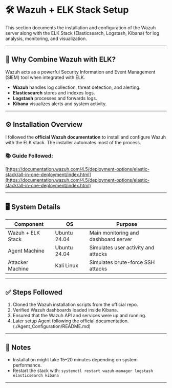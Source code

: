 # 🛠️ Wazuh + ELK Stack Setup

This section documents the installation and configuration of the Wazuh server along with the ELK Stack (Elasticsearch, Logstash, Kibana) for log analysis, monitoring, and visualization.

---

## 📌 Why Combine Wazuh with ELK?

Wazuh acts as a powerful Security Information and Event Management (SIEM) tool when integrated with ELK.  
- **Wazuh** handles log collection, threat detection, and alerting.  
- **Elasticsearch** stores and indexes logs.  
- **Logstash** processes and forwards logs.  
- **Kibana** visualizes alerts and system activity.

---

## ⚙️ Installation Overview

I followed the **official Wazuh documentation** to install and configure Wazuh with the ELK stack. The installer automates most of the process.

### 📚 Guide Followed:
[https://documentation.wazuh.com/4.5/deployment-options/elastic-stack/all-in-one-deployment/index.html](https://documentation.wazuh.com/4.5/deployment-options/elastic-stack/all-in-one-deployment/index.html)

---

## 🖥️ System Details

| Component        | OS           | Purpose                              |
|------------------|--------------|--------------------------------------|
| Wazuh + ELK Stack| Ubuntu 24.04 | Main monitoring and dashboard server |
| Agent Machine    | Ubuntu 24.04 | Simulates user activity and attacks  |
| Attacker Machine | Kali Linux   | Simulates brute-force SSH attacks    |

---

## ✅ Steps Followed

1. Cloned the Wazuh installation scripts from the official repo.
2. Verified Wazuh dashboards loaded inside Kibana.
3. Ensured that the Wazuh API and services were up and running.
4. Later setup Agent following the official documentation. (./Agent_Configuration/README.md)

---

## 🧠 Notes

- Installation might take 15–20 minutes depending on system performance.
- Restart the stack with: `systemctl restart wazuh-manager logstash elasticsearch kibana`

---



